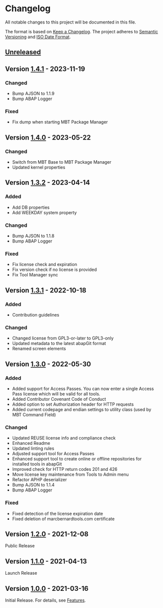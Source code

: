 # Changelog

All notable changes to this project will be documented in this file.

The format is based on [Keep a Changelog](https://keepachangelog.com/en/1.0.0/).
The project adheres to [Semantic Versioning](https://semver.org/spec/v2.0.0.html)
and [ISO Date Format](https://www.iso.org/iso-8601-date-and-time-format.html).

## [Unreleased]

## Version [1.4.1] - 2023-11-19

### Changed

- Bump AJSON to 1.1.9
- Bump ABAP Logger 

### Fixed

- Fix dump when starting MBT Package Manager

## Version [1.4.0] - 2023-05-22

### Changed

- Switch from MBT Base to MBT Package Manager
- Updated kernel properties

## Version [1.3.2] - 2023-04-14

### Added

- Add DB properties
- Add WEEKDAY system property

### Changed

- Bump AJSON to 1.1.8
- Bump ABAP Logger 

### Fixed

- Fix license check and expiration
- Fix version check if no license is provided
- Fix Tool Manager sync

## Version [1.3.1] - 2022-10-18

### Added

- Contribution guidelines

### Changed

- Changed license from GPL3-or-later to GPL3-only
- Updated metadata to the latest abapGit format
- Renamed screen elements

## Version [1.3.0] - 2022-05-30

### Added

- Added support for Access Passes. You can now enter a single Access Pass license which will be valid for all tools.
- Added Contributor Covenant Code of Conduct
- Added option to set Authorization header for HTTP requests
- Added current codepage and endian settings to utility class (used by MBT Command Field)

### Changed

- Updated REUSE license info and compliance check
- Enhanced Readme 
- Updated linting rules
- Adjusted support tool for Access Passes
- Enhanced support tool to create online or offline repositories for installed tools in abapGit
- Improved check for HTTP return codes 201 and 426
- Move license key maintenance from Tools to Admin menu
- Refactor APHP deserializer
- Bump AJSON to 1.1.4
- Bump ABAP Logger 

### Fixed

- Fixed detection of the license expiration date
- Fixed deletion of marcbernardtools.com certificate

## Version [1.2.0] - 2021-12-08

Public Release

## Version [1.1.0] - 2021-04-13

Launch Release

## Version [1.0.0] - 2021-03-16

Initial Release. For details, see [Features](https://marcbernardtools.com/docs/marc-bernard-tools/features).


[Unreleased]: https://github.com/Marc-Bernard-Tools/MBT-Base/compare/1.4.1...main
[1.4.1]: https://github.com/Marc-Bernard-Tools/MBT-Base/compare/1.3.2...1.4.1
[1.4.0]: https://github.com/Marc-Bernard-Tools/MBT-Base/compare/1.3.2...1.4.0
[1.3.2]: https://github.com/Marc-Bernard-Tools/MBT-Base/compare/1.3.1...1.3.2
[1.3.1]: https://github.com/Marc-Bernard-Tools/MBT-Base/compare/1.3.0...1.3.1
[1.3.0]: https://github.com/Marc-Bernard-Tools/MBT-Base/compare/1.2.0...1.3.0
[1.2.0]: https://github.com/Marc-Bernard-Tools/MBT-Base/compare/1.1.0...1.2.0
[1.1.0]: https://github.com/Marc-Bernard-Tools/MBT-Base/compare/1.0.0...1.1.0
[1.0.0]: https://github.com/Marc-Bernard-Tools/MBT-Base/releases/tag/1.0.0
